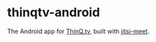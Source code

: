 # thinqtv-android

The Android app for [ThinQ.tv](http://www.thinq.tv/), built with [jitsi-meet](https://github.com/jitsi/jitsi-meet).
